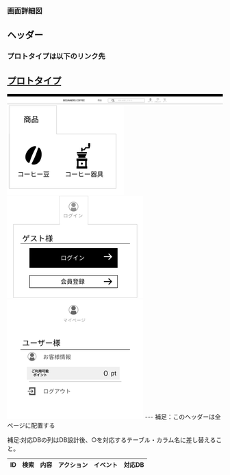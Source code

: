 ### 画面詳細図
## ヘッダー
### プロトタイプは以下のリンク先
[プロトタイプ](https://www.figma.com/file/Oa2XrfbS2Hee9dSI9acZXo/coffee?node-id=0%3A1)
---
<img src="./img/ヘッダー.png">
<img src="./img/ヘッダー一覧ナビ.png">
<img src="./img/ヘッダーユーザーログイン前ナビ.png">
<img src="./img/ヘッダーユーザーログイン後ナビ.png">
---
補足：このヘッダーは全ページに配置する

補足:対応DBの列はDB設計後、○を対応するテーブル・カラム名に差し替えること。

| ID | 検索 | 内容 | アクション | イベント | 対応DB |
|----|-----|-----|---------|--------|-------|
